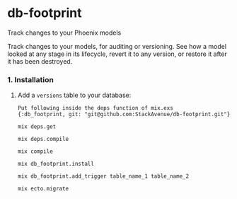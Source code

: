 # db-footprint
Track changes to your Phoenix models


Track changes to your models, for auditing or versioning. See how a model looked
at any stage in its lifecycle, revert it to any version, or restore it after it
has been destroyed.


### 1. Installation


1. Add a `versions` table to your database:
	```
	Put following inside the deps function of mix.exs
	{:db_footprint, git: "git@github.com:StackAvenue/db-footprint.git"}
	```

	```
	mix deps.get
	```

	```
	mix deps.compile
	```
	
	```
    mix compile
    ```

    ```
    mix db_footprint.install
    ```

    ```
    mix db_footprint.add_trigger table_name_1 table_name_2
    ```

    ```
    mix ecto.migrate
    ```

